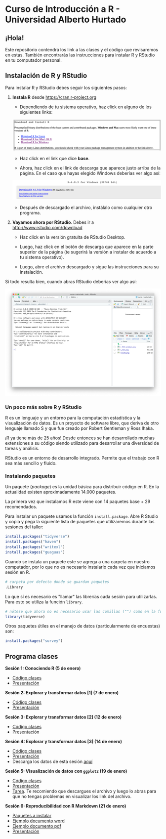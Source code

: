 # Curso de Introducción a R - Universidad Alberto Hurtado

## ¡Hola!

Este repositorio contendrá los link a las clases y el código que revisaremos en estas. También encontrarás las instrucciones para instalar R y RStudio en tu computador personal.

## Instalación de R y RStudio

Para instalar R y RStudio debes seguir los siguientes pasos:

1. **Instala R** desde <https://cran.r-project.org>

   + Dependiendo de tu sistema operativo, haz click en alguno de los siguientes links:
   
   ![](https://github.com/vcanalesg/curso-r-uahurtado/raw/main/images/r_cran.png)

   + Haz click en el link que dice **base**.

   + Ahora, haz click en el link de descarga que aparece justo arriba de la página. En el caso que hayas elegido Windows deberías ver algo así:
   
   ![](https://github.com/vcanalesg/curso-r-uahurtado/raw/main/images/r_403_windows.png)

   + Después de descargado el archivo, instálalo como cualquier otro programa.
   


2. **Vayamos ahora por RStudio**. Debes ir a <http://www.rstudio.com/download>

   + Haz click en la versión gratuita de RStudio Desktop.

   + Luego, haz click en el botón de descarga que aparece en la parte superior de la página (te sugerirá la versión a instalar de acuerdo a tu sistema operativo).

   + Luego, abre el archivo descargado y sigue las instrucciones para su instalación.

Si todo resulta bien, cuando abras RStudio deberías ver algo así:

![](https://github.com/vcanalesg/curso-r-uahurtado/raw/main/images/rstudio.png)

### Un poco más sobre R y RStudio

R es un lenguaje y un entorno para la computación estadística y la visualización de datos. Es un proyecto de software libre, que deriva de otro lenguaje llamado S y que fue creado por Robert Gentleman y Ross Ihaka.

¡R ya tiene más de 25 años! Desde entonces se han desarrollado muchas extensiones a su código siendo utilizado para desarrollar una diversidad de tareas y análisis.

RStudio es un entorno de desarrollo integrado. Permite que el trabajo con R sea más sencillo y fluido.

### Instalando paquetes

Un paquete (*package*) es la unidad básica para distribuir código en R. En la actualidad existen aproximadamente 14.000 paquetes.

La primera vez que instalamos R este viene con 14 paquetes base + 29 recomendados.

Para instalar un paquete usamos la función `install.package`. Abre R Studio y copia y pega la siguiente lista de paquetes que utilizaremos durante las sesiones del taller:

```r
install.packages("tidyverse")
install.packages("haven")
install.packages("writexl")
install.packages("guaguas")
```

Cuando se instala un paquete este se agrega a una carpeta en nuestro computador, por lo que no es necesario instalarlo cada vez que iniciamos sesión en R.

```r
# carpeta por defecto donde se guardan paquetes
.Library
```

Lo que sí es necesario es "llamar" las librerías cada sesión para utilizarlas. Para esto se utiliza la función `library`.

```r
# nótese que ahora no es necesario usar las comillas ("") como en la función de instalación
library(tidyverse)
```

Otros paquetes útiles en el manejo de datos (particularmente de encuestas) son:

```r
install.packages("survey")
```

## Programa clases

**Sesión 1: Conociendo R (5 de enero)**

- [Código clases](https://www.dropbox.com/s/aadn8bxg52k7o3t/codigo_en_vivo1.R?dl=0)
- [Presentación](https://docs.google.com/presentation/d/1DjiBGWrG97MHoUhYIrrLye1mkZ7ywTv4hxJHSs78Dts/edit?usp=sharing)

**Sesión 2: Explorar y transformar datos [1] (7 de enero)**

- [Código clases](https://www.dropbox.com/s/99fgge25z26wcor/codigo_en_vivo2.R?dl=0)
- [Presentación](https://docs.google.com/presentation/d/1GJte1ydCbeRgZXKQZc4enDiFANXdPDIcZKHNOKINNsM/edit?usp=sharing)

**Sesión 3: Explorar y transformar datos [2] (12 de enero)**

- [Código clases](https://www.dropbox.com/s/3une6lc86umfdyq/codigo_en_vivo3.R?dl=0)
- [Presentación](https://docs.google.com/presentation/d/1Q5vGumuRNWQmI1chkh1-hy8tCaE2HXoMDP-tOCLFAXE/edit?usp=sharing)

**Sesión 4: Explorar y transformar datos [3] (14 de enero)**

- [Código clases](https://www.dropbox.com/s/vzqsoj6s15jkay5/codigo_en_vivo4.R?dl=0)
- [Presentación](https://docs.google.com/presentation/d/1RbIUnSmXZ337W1eXDGfLuihxw_ITBuW12EJQMX4Tgx8/edit?usp=sharing)
- Descarga los datos de esta sesión [aquí](https://www.dropbox.com/s/b8jtec5q0dkfsk5/datos_sesion4.xlsx?dl=0)

**Sesión 5: Visualización de datos con `ggplot2` (19 de enero)**

- [Código clases](https://www.dropbox.com/s/b8v84yc2zkbktkn/codigo_en_vivo5.R?dl=0)
- [Presentación](https://docs.google.com/presentation/d/1Ojp2tpzjY_GZLkuftEnEae0soPSzfGMMNZmp_vd328c/edit?usp=sharing)
- [Tarea](https://www.dropbox.com/s/5prwzsbczle8znb/practica-intro-R.html?dl=0). Te recomiendo que descargues el archivo y luego lo abras para que no tengas problemas en visualizar los link del archivo.

**Sesión 6: Reproducibilidad con R Markdown (21 de enero)**
- [Paquetes a instalar](https://www.dropbox.com/s/phcpv06154q2w1b/codigo_en_vivo6.R?dl=0)
- [Ejemplo documento word](https://www.dropbox.com/s/ljvplhftw07tiwk/documento_word.Rmd?dl=0)
- [Ejemplo documento pdf](https://www.dropbox.com/s/o9acki55jux9ptp/documento_pdf.Rmd?dl=0)
- [Presentación](https://docs.google.com/presentation/d/1HVZar20lPdyUyYOYiKDOmu2HhhGb_fTtUkhGeg_M1MM/edit?usp=sharing)
